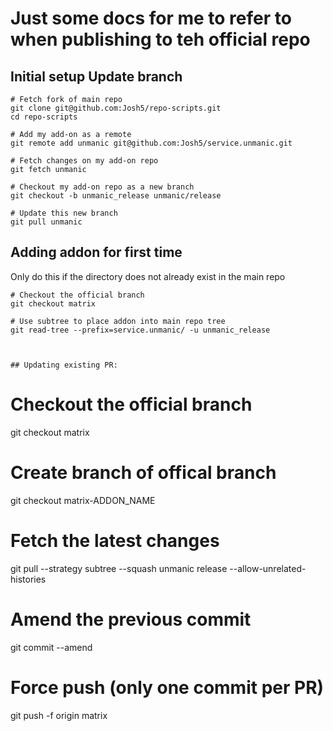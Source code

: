 # Just some docs for me to refer to when publishing to teh official repo


## Initial setup Update branch
```
# Fetch fork of main repo
git clone git@github.com:Josh5/repo-scripts.git
cd repo-scripts

# Add my add-on as a remote
git remote add unmanic git@github.com:Josh5/service.unmanic.git

# Fetch changes on my add-on repo
git fetch unmanic

# Checkout my add-on repo as a new branch
git checkout -b unmanic_release unmanic/release

# Update this new branch
git pull unmanic
```


## Adding addon for first time
Only do this if the directory does not already exist in the main repo
```
# Checkout the official branch
git checkout matrix

# Use subtree to place addon into main repo tree
git read-tree --prefix=service.unmanic/ -u unmanic_release



## Updating existing PR:
```
# Checkout the official branch
git checkout matrix

# Create branch of offical branch
git checkout matrix-ADDON_NAME

# Fetch the latest changes
git pull --strategy subtree --squash unmanic release --allow-unrelated-histories

# Amend the previous commit
git commit --amend

# Force push (only one commit per PR)
git push -f origin matrix
```
